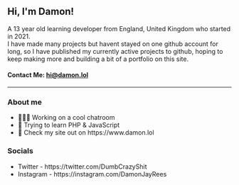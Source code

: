 ## Hi, I'm Damon!
A 13 year old learning developer from England, United Kingdom who started in 2021. <br>
I have made many projects but havent stayed on one github account for long, so I have published my currently active projects to github, hoping to keep making more and building a bit of a portfolio on this site. <br>
#### Contact Me: <a href="mailto:hi@damon.lol">hi@damon.lol</a>
<hr>
<h3>About me</h3>
<ul>
  <li>👨🏻‍💻 Working on a cool chatroom</li>
  <li>🍩 Trying to learn PHP & JavaScript</li>
  <li>🍭 Check my site out on https://www.damon.lol</li>
</ul>
<h3>Socials</h3>
<ul>
  <li>Twitter - https://twitter.com/DumbCrazyShit</li>
  <li>Instagram - https://instagram.com/DamonJayRees</li>
</ul>

